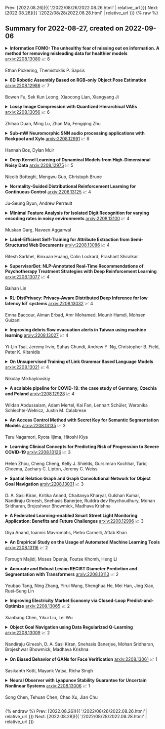 Prev: [2022.08.26]({{ '/2022/08/26/2022.08.26.html' | relative_url }})  Next: [2022.08.28]({{ '/2022/08/28/2022.08.28.html' | relative_url }})
{% raw %}
## Summary for 2022-08-27, created on 2022-09-06


<details><summary><b>Information FOMO: The unhealthy fear of missing out on information. A method for removing misleading data for healthier models</b>
<a href="https://arxiv.org/abs/2208.13080">arxiv:2208.13080</a>
&#x1F4C8; 8 <br>
<p>Ethan Pickering, Themistoklis P. Sapsis</p></summary>
<p>

**Abstract:** Not all data are equal. Misleading or unnecessary data can critically hinder the accuracy of Machine Learning (ML) models. When data is plentiful, misleading effects can be overcome, but in many real-world applications data is sparse and expensive to acquire. We present a method that substantially reduces the data size necessary to accurately train ML models, potentially opening the door for many new, limited-data applications in ML. Our method extracts the most informative data, while ignoring and omitting data that misleads the ML model to inferior generalization properties. Specifically, the method eliminates the phenomena of "double descent", where more data leads to worse performance. This approach brings several key features to the ML community. Notably, the method naturally converges and removes the traditional need to divide the dataset into training, testing, and validation data. Instead, the selection metric inherently assesses testing error. This ensures that key information is never wasted in testing or validation.

</p>
</details>

<details><summary><b>6D Robotic Assembly Based on RGB-only Object Pose Estimation</b>
<a href="https://arxiv.org/abs/2208.12986">arxiv:2208.12986</a>
&#x1F4C8; 7 <br>
<p>Bowen Fu, Sek Kun Leong, Xiaocong Lian, Xiangyang Ji</p></summary>
<p>

**Abstract:** Vision-based robotic assembly is a crucial yet challenging task as the interaction with multiple objects requires high levels of precision. In this paper, we propose an integrated 6D robotic system to perceive, grasp, manipulate and assemble blocks with tight tolerances. Aiming to provide an off-the-shelf RGB-only solution, our system is built upon a monocular 6D object pose estimation network trained solely with synthetic images leveraging physically-based rendering. Subsequently, pose-guided 6D transformation along with collision-free assembly is proposed to construct any designed structure with arbitrary initial poses. Our novel 3-axis calibration operation further enhances the precision and robustness by disentangling 6D pose estimation and robotic assembly. Both quantitative and qualitative results demonstrate the effectiveness of our proposed 6D robotic assembly system.

</p>
</details>

<details><summary><b>Lossy Image Compression with Quantized Hierarchical VAEs</b>
<a href="https://arxiv.org/abs/2208.13056">arxiv:2208.13056</a>
&#x1F4C8; 6 <br>
<p>Zhihao Duan, Ming Lu, Zhan Ma, Fengqing Zhu</p></summary>
<p>

**Abstract:** Recent work has shown a strong theoretical connection between variational autoencoders (VAEs) and the rate distortion theory. Motivated by this, we consider the problem of lossy image compression from the perspective of generative modeling. Starting from ResNet VAEs, which are originally designed for data (image) distribution modeling, we redesign their latent variable model using a quantization-aware posterior and prior, enabling easy quantization and entropy coding for image compression. Along with improved neural network blocks, we present a powerful and efficient class of lossy image coders, outperforming previous methods on natural image (lossy) compression. Our model compresses images in a coarse-to-fine fashion and supports parallel encoding and decoding, leading to fast execution on GPUs.

</p>
</details>

<details><summary><b>Sub-mW Neuromorphic SNN audio processing applications with Rockpool and Xylo</b>
<a href="https://arxiv.org/abs/2208.12991">arxiv:2208.12991</a>
&#x1F4C8; 6 <br>
<p>Hannah Bos, Dylan Muir</p></summary>
<p>

**Abstract:** Spiking Neural Networks (SNNs) provide an efficient computational mechanism for temporal signal processing, especially when coupled with low-power SNN inference ASICs. SNNs have been historically difficult to configure, lacking a general method for finding solutions for arbitrary tasks. In recent years, gradient-descent optimization methods have been applied to SNNs with increasing ease. SNNs and SNN inference processors therefore offer a good platform for commercial low-power signal processing in energy constrained environments without cloud dependencies. However, to date these methods have not been accessible to ML engineers in industry, requiring graduate-level training to successfully configure a single SNN application. Here we demonstrate a convenient high-level pipeline to design, train and deploy arbitrary temporal signal processing applications to sub-mW SNN inference hardware. We apply a new straightforward SNN architecture designed for temporal signal processing, using a pyramid of synaptic time constants to extract signal features at a range of temporal scales. We demonstrate this architecture on an ambient audio classification task, deployed to the Xylo SNN inference processor in streaming mode. Our application achieves high accuracy (98%) and low latency (100ms) at low power (<4muW inference power). Our approach makes training and deploying SNN applications available to ML engineers with general NN backgrounds, without requiring specific prior experience with spiking NNs. We intend for our approach to make Neuromorphic hardware and SNNs an attractive choice for commercial low-power and edge signal processing applications.

</p>
</details>

<details><summary><b>Deep Kernel Learning of Dynamical Models from High-Dimensional Noisy Data</b>
<a href="https://arxiv.org/abs/2208.12975">arxiv:2208.12975</a>
&#x1F4C8; 5 <br>
<p>Nicolò Botteghi, Mengwu Guo, Christoph Brune</p></summary>
<p>

**Abstract:** This work proposes a Stochastic Variational Deep Kernel Learning method for the data-driven discovery of low-dimensional dynamical models from high-dimensional noisy data. The framework is composed of an encoder that compresses high-dimensional measurements into low-dimensional state variables, and a latent dynamical model for the state variables that predicts the system evolution over time. The training of the proposed model is carried out in an unsupervised manner, i.e., not relying on labeled data. Our learning method is evaluated on the motion of a pendulum -- a well studied baseline for nonlinear model identification and control with continuous states and control inputs -- measured via high-dimensional noisy RGB images. Results show that the method can effectively denoise measurements, learn compact state representations and latent dynamical models, as well as identify and quantify modeling uncertainties.

</p>
</details>

<details><summary><b>Normality-Guided Distributional Reinforcement Learning for Continuous Control</b>
<a href="https://arxiv.org/abs/2208.13125">arxiv:2208.13125</a>
&#x1F4C8; 4 <br>
<p>Ju-Seung Byun, Andrew Perrault</p></summary>
<p>

**Abstract:** Learning a predictive model of the mean return, or value function, plays a critical role in many reinforcement learning algorithms. Distributional reinforcement learning (DRL) methods instead model the value distribution, which has been shown to improve performance in many settings. In this paper, we model the value distribution as approximately normal using the Markov Chain central limit theorem. We analytically compute quantile bars to provide a new DRL target that is informed by the decrease in standard deviation that occurs over the course of an episode. In addition, we suggest an exploration strategy based on how closely the learned value distribution resembles the target normal distribution to make the value function more accurate for better policy improvement. The approach we outline is compatible with many DRL structures. We use proximal policy optimization as a testbed and show that both the normality-guided target and exploration bonus produce performance improvements. We demonstrate our method outperforms DRL baselines on a number of continuous control tasks.

</p>
</details>

<details><summary><b>Minimal Feature Analysis for Isolated Digit Recognition for varying encoding rates in noisy environments</b>
<a href="https://arxiv.org/abs/2208.13100">arxiv:2208.13100</a>
&#x1F4C8; 4 <br>
<p>Muskan Garg, Naveen Aggarwal</p></summary>
<p>

**Abstract:** This research work is about recent development made in speech recognition. In this research work, analysis of isolated digit recognition in the presence of different bit rates and at different noise levels has been performed. This research work has been carried using audacity and HTK toolkit. Hidden Markov Model (HMM) is the recognition model which was used to perform this experiment. The feature extraction techniques used are Mel Frequency Cepstrum coefficient (MFCC), Linear Predictive Coding (LPC), perceptual linear predictive (PLP), mel spectrum (MELSPEC), filter bank (FBANK). There were three types of different noise levels which have been considered for testing of data. These include random noise, fan noise and random noise in real time environment. This was done to analyse the best environment which can used for real time applications. Further, five different types of commonly used bit rates at different sampling rates were considered to find out the most optimum bit rate.

</p>
</details>

<details><summary><b>Label-Efficient Self-Training for Attribute Extraction from Semi-Structured Web Documents</b>
<a href="https://arxiv.org/abs/2208.13086">arxiv:2208.13086</a>
&#x1F4C8; 4 <br>
<p>Ritesh Sarkhel, Binxuan Huang, Colin Lockard, Prashant Shiralkar</p></summary>
<p>

**Abstract:** Extracting structured information from HTML documents is a long-studied problem with a broad range of applications, including knowledge base construction, faceted search, and personalized recommendation. Prior works rely on a few human-labeled web pages from each target website or thousands of human-labeled web pages from some seed websites to train a transferable extraction model that generalizes on unseen target websites. Noisy content, low site-level consistency, and lack of inter-annotator agreement make labeling web pages a time-consuming and expensive ordeal. We develop LEAST -- a Label-Efficient Self-Training method for Semi-Structured Web Documents to overcome these limitations. LEAST utilizes a few human-labeled pages to pseudo-annotate a large number of unlabeled web pages from the target vertical. It trains a transferable web-extraction model on both human-labeled and pseudo-labeled samples using self-training. To mitigate error propagation due to noisy training samples, LEAST re-weights each training sample based on its estimated label accuracy and incorporates it in training. To the best of our knowledge, this is the first work to propose end-to-end training for transferable web extraction models utilizing only a few human-labeled pages. Experiments on a large-scale public dataset show that using less than ten human-labeled pages from each seed website for training, a LEAST-trained model outperforms previous state-of-the-art by more than 26 average F1 points on unseen websites, reducing the number of human-labeled pages to achieve similar performance by more than 10x.

</p>
</details>

<details><summary><b>SupervisorBot: NLP-Annotated Real-Time Recommendations of Psychotherapy Treatment Strategies with Deep Reinforcement Learning</b>
<a href="https://arxiv.org/abs/2208.13077">arxiv:2208.13077</a>
&#x1F4C8; 4 <br>
<p>Baihan Lin</p></summary>
<p>

**Abstract:** We propose a recommendation system that suggests treatment strategies to a therapist during the psychotherapy session in real-time. Our system uses a turn-level rating mechanism that predicts the therapeutic outcome by computing a similarity score between the deep embedding of a scoring inventory, and the current sentence that the patient is speaking. The system automatically transcribes a continuous audio stream and separates it into turns of the patient and of the therapist using an online registration-free diarization method. The dialogue pairs along with their computed ratings are then fed into a deep reinforcement learning recommender where the sessions are treated as users and the topics are treated as items. Other than evaluating the empirical advantages of the core components on existing datasets, we demonstrate the effectiveness of this system in a web app.

</p>
</details>

<details><summary><b>RL-DistPrivacy: Privacy-Aware Distributed Deep Inference for low latency IoT systems</b>
<a href="https://arxiv.org/abs/2208.13032">arxiv:2208.13032</a>
&#x1F4C8; 4 <br>
<p>Emna Baccour, Aiman Erbad, Amr Mohamed, Mounir Hamdi, Mohsen Guizani</p></summary>
<p>

**Abstract:** Although Deep Neural Networks (DNN) have become the backbone technology of several ubiquitous applications, their deployment in resource-constrained machines, e.g., Internet of Things (IoT) devices, is still challenging. To satisfy the resource requirements of such a paradigm, collaborative deep inference with IoT synergy was introduced. However, the distribution of DNN networks suffers from severe data leakage. Various threats have been presented, including black-box attacks, where malicious participants can recover arbitrary inputs fed into their devices. Although many countermeasures were designed to achieve privacy-preserving DNN, most of them result in additional computation and lower accuracy. In this paper, we present an approach that targets the security of collaborative deep inference via re-thinking the distribution strategy, without sacrificing the model performance. Particularly, we examine different DNN partitions that make the model susceptible to black-box threats and we derive the amount of data that should be allocated per device to hide proprieties of the original input. We formulate this methodology, as an optimization, where we establish a trade-off between the latency of co-inference and the privacy-level of data. Next, to relax the optimal solution, we shape our approach as a Reinforcement Learning (RL) design that supports heterogeneous devices as well as multiple DNNs/datasets.

</p>
</details>

<details><summary><b>Improving debris flow evacuation alerts in Taiwan using machine learning</b>
<a href="https://arxiv.org/abs/2208.13027">arxiv:2208.13027</a>
&#x1F4C8; 4 <br>
<p>Yi-Lin Tsai, Jeremy Irvin, Suhas Chundi, Andrew Y. Ng, Christopher B. Field, Peter K. Kitanidis</p></summary>
<p>

**Abstract:** Taiwan has the highest susceptibility to and fatalities from debris flows worldwide. The existing debris flow warning system in Taiwan, which uses a time-weighted measure of rainfall, leads to alerts when the measure exceeds a predefined threshold. However, this system generates many false alarms and misses a substantial fraction of the actual debris flows. Towards improving this system, we implemented five machine learning models that input historical rainfall data and predict whether a debris flow will occur within a selected time. We found that a random forest model performed the best among the five models and outperformed the existing system in Taiwan. Furthermore, we identified the rainfall trajectories strongly related to debris flow occurrences and explored trade-offs between the risks of missing debris flows versus frequent false alerts. These results suggest the potential for machine learning models trained on hourly rainfall data alone to save lives while reducing false alerts.

</p>
</details>

<details><summary><b>On Unsupervised Training of Link Grammar Based Language Models</b>
<a href="https://arxiv.org/abs/2208.13021">arxiv:2208.13021</a>
&#x1F4C8; 4 <br>
<p>Nikolay Mikhaylovskiy</p></summary>
<p>

**Abstract:** In this short note we explore what is needed for the unsupervised training of graph language models based on link grammars. First, we introduce the ter-mination tags formalism required to build a language model based on a link grammar formalism of Sleator and Temperley [21] and discuss the influence of context on the unsupervised learning of link grammars. Second, we pro-pose a statistical link grammar formalism, allowing for statistical language generation. Third, based on the above formalism, we show that the classical dissertation of Yuret [25] on discovery of linguistic relations using lexical at-traction ignores contextual properties of the language, and thus the approach to unsupervised language learning relying just on bigrams is flawed. This correlates well with the unimpressive results in unsupervised training of graph language models based on bigram approach of Yuret.

</p>
</details>

<details><summary><b>A scalable pipeline for COVID-19: the case study of Germany, Czechia and Poland</b>
<a href="https://arxiv.org/abs/2208.12928">arxiv:2208.12928</a>
&#x1F4C8; 4 <br>
<p>Wildan Abdussalam, Adam Mertel, Kai Fan, Lennart Schüler, Weronika Schlechte-Wełnicz, Justin M. Calabrese</p></summary>
<p>

**Abstract:** Throughout the coronavirus disease 2019 (COVID-19) pandemic, decision makers have relied on forecasting models to determine and implement non-pharmaceutical interventions (NPI). In building the forecasting models, continuously updated datasets from various stakeholders including developers, analysts, and testers are required to provide precise predictions. Here we report the design of a scalable pipeline which serves as a data synchronization to support inter-country top-down spatiotemporal observations and forecasting models of COVID-19, named the where2test, for Germany, Czechia and Poland. We have built an operational data store (ODS) using PostgreSQL to continuously consolidate datasets from multiple data sources, perform collaborative work, facilitate high performance data analysis, and trace changes. The ODS has been built not only to store the COVID-19 data from Germany, Czechia, and Poland but also other areas. Employing the dimensional fact model, a schema of metadata is capable of synchronizing the various structures of data from those regions, and is scalable to the entire world. Next, the ODS is populated using batch Extract, Transfer, and Load (ETL) jobs. The SQL queries are subsequently created to reduce the need for pre-processing data for users. The data can then support not only forecasting using a version-controlled Arima-Holt model and other analyses to support decision making, but also risk calculator and optimisation apps. The data synchronization runs at a daily interval, which is displayed at https://www.where2test.de.

</p>
</details>

<details><summary><b>An Access Control Method with Secret Key for Semantic Segmentation Models</b>
<a href="https://arxiv.org/abs/2208.13135">arxiv:2208.13135</a>
&#x1F4C8; 3 <br>
<p>Teru Nagamori, Ryota Iijima, Hitoshi Kiya</p></summary>
<p>

**Abstract:** A novel method for access control with a secret key is proposed to protect models from unauthorized access in this paper. We focus on semantic segmentation models with the vision transformer (ViT), called segmentation transformer (SETR). Most existing access control methods focus on image classification tasks, or they are limited to CNNs. By using a patch embedding structure that ViT has, trained models and test images can be efficiently encrypted with a secret key, and then semantic segmentation tasks are carried out in the encrypted domain. In an experiment, the method is confirmed to provide the same accuracy as that of using plain images without any encryption to authorized users with a correct key and also to provide an extremely degraded accuracy to unauthorized users.

</p>
</details>

<details><summary><b>Learning Clinical Concepts for Predicting Risk of Progression to Severe COVID-19</b>
<a href="https://arxiv.org/abs/2208.13126">arxiv:2208.13126</a>
&#x1F4C8; 3 <br>
<p>Helen Zhou, Cheng Cheng, Kelly J. Shields, Gursimran Kochhar, Tariq Cheema, Zachary C. Lipton, Jeremy C. Weiss</p></summary>
<p>

**Abstract:** With COVID-19 now pervasive, identification of high-risk individuals is crucial. Using data from a major healthcare provider in Southwestern Pennsylvania, we develop survival models predicting severe COVID-19 progression. In this endeavor, we face a tradeoff between more accurate models relying on many features and less accurate models relying on a few features aligned with clinician intuition. Complicating matters, many EHR features tend to be under-coded, degrading the accuracy of smaller models. In this study, we develop two sets of high-performance risk scores: (i) an unconstrained model built from all available features; and (ii) a pipeline that learns a small set of clinical concepts before training a risk predictor. Learned concepts boost performance over the corresponding features (C-index 0.858 vs. 0.844) and demonstrate improvements over (i) when evaluated out-of-sample (subsequent time periods). Our models outperform previous works (C-index 0.844-0.872 vs. 0.598-0.810).

</p>
</details>

<details><summary><b>Spatial Relation Graph and Graph Convolutional Network for Object Goal Navigation</b>
<a href="https://arxiv.org/abs/2208.13031">arxiv:2208.13031</a>
&#x1F4C8; 3 <br>
<p>D. A. Sasi Kiran, Kritika Anand, Chaitanya Kharyal, Gulshan Kumar, Nandiraju Gireesh, Snehasis Banerjee, Ruddra dev Roychoudhury, Mohan Sridharan, Brojeshwar Bhowmick, Madhava Krishna</p></summary>
<p>

**Abstract:** This paper describes a framework for the object-goal navigation task, which requires a robot to find and move to the closest instance of a target object class from a random starting position. The framework uses a history of robot trajectories to learn a Spatial Relational Graph (SRG) and Graph Convolutional Network (GCN)-based embeddings for the likelihood of proximity of different semantically-labeled regions and the occurrence of different object classes in these regions. To locate a target object instance during evaluation, the robot uses Bayesian inference and the SRG to estimate the visible regions, and uses the learned GCN embeddings to rank visible regions and select the region to explore next.

</p>
</details>

<details><summary><b>A Federated Learning-enabled Smart Street Light Monitoring Application: Benefits and Future Challenges</b>
<a href="https://arxiv.org/abs/2208.12996">arxiv:2208.12996</a>
&#x1F4C8; 3 <br>
<p>Diya Anand, Ioannis Mavromatis, Pietro Carnelli, Aftab Khan</p></summary>
<p>

**Abstract:** Data-enabled cities are recently accelerated and enhanced with automated learning for improved Smart Cities applications. In the context of an Internet of Things (IoT) ecosystem, the data communication is frequently costly, inefficient, not scalable and lacks security. Federated Learning (FL) plays a pivotal role in providing privacy-preserving and communication efficient Machine Learning (ML) frameworks. In this paper we evaluate the feasibility of FL in the context of a Smart Cities Street Light Monitoring application. FL is evaluated against benchmarks of centralised and (fully) personalised machine learning techniques for the classification task of the lampposts operation. Incorporating FL in such a scenario shows minimal performance reduction in terms of the classification task, but huge improvements in the communication cost and the privacy preserving. These outcomes strengthen FL's viability and potential for IoT applications.

</p>
</details>

<details><summary><b>An Empirical Study on the Usage of Automated Machine Learning Tools</b>
<a href="https://arxiv.org/abs/2208.13116">arxiv:2208.13116</a>
&#x1F4C8; 2 <br>
<p>Forough Majidi, Moses Openja, Foutse Khomh, Heng Li</p></summary>
<p>

**Abstract:** The popularity of automated machine learning (AutoML) tools in different domains has increased over the past few years. Machine learning (ML) practitioners use AutoML tools to automate and optimize the process of feature engineering, model training, and hyperparameter optimization and so on. Recent work performed qualitative studies on practitioners' experiences of using AutoML tools and compared different AutoML tools based on their performance and provided features, but none of the existing work studied the practices of using AutoML tools in real-world projects at a large scale. Therefore, we conducted an empirical study to understand how ML practitioners use AutoML tools in their projects. To this end, we examined the top 10 most used AutoML tools and their respective usages in a large number of open-source project repositories hosted on GitHub. The results of our study show 1) which AutoML tools are mostly used by ML practitioners and 2) the characteristics of the repositories that use these AutoML tools. Also, we identified the purpose of using AutoML tools (e.g. model parameter sampling, search space management, model evaluation/error-analysis, Data/ feature transformation, and data labeling) and the stages of the ML pipeline (e.g. feature engineering) where AutoML tools are used. Finally, we report how often AutoML tools are used together in the same source code files. We hope our results can help ML practitioners learn about different AutoML tools and their usages, so that they can pick the right tool for their purposes. Besides, AutoML tool developers can benefit from our findings to gain insight into the usages of their tools and improve their tools to better fit the users' usages and needs.

</p>
</details>

<details><summary><b>Accurate and Robust Lesion RECIST Diameter Prediction and Segmentation with Transformers</b>
<a href="https://arxiv.org/abs/2208.13113">arxiv:2208.13113</a>
&#x1F4C8; 2 <br>
<p>Youbao Tang, Ning Zhang, Yirui Wang, Shenghua He, Mei Han, Jing Xiao, Ruei-Sung Lin</p></summary>
<p>

**Abstract:** Automatically measuring lesion/tumor size with RECIST (Response Evaluation Criteria In Solid Tumors) diameters and segmentation is important for computer-aided diagnosis. Although it has been studied in recent years, there is still space to improve its accuracy and robustness, such as (1) enhancing features by incorporating rich contextual information while keeping a high spatial resolution and (2) involving new tasks and losses for joint optimization. To reach this goal, this paper proposes a transformer-based network (MeaFormer, Measurement transFormer) for lesion RECIST diameter prediction and segmentation (LRDPS). It is formulated as three correlative and complementary tasks: lesion segmentation, heatmap prediction, and keypoint regression. To the best of our knowledge, it is the first time to use keypoint regression for RECIST diameter prediction. MeaFormer can enhance high-resolution features by employing transformers to capture their long-range dependencies. Two consistency losses are introduced to explicitly build relationships among these tasks for better optimization. Experiments show that MeaFormer achieves the state-of-the-art performance of LRDPS on the large-scale DeepLesion dataset and produces promising results of two downstream clinic-relevant tasks, i.e., 3D lesion segmentation and RECIST assessment in longitudinal studies.

</p>
</details>

<details><summary><b>Improving Electricity Market Economy via Closed-Loop Predict-and-Optimize</b>
<a href="https://arxiv.org/abs/2208.13065">arxiv:2208.13065</a>
&#x1F4C8; 2 <br>
<p>Xianbang Chen, Yikui Liu, Lei Wu</p></summary>
<p>

**Abstract:** The electricity market clearing is usually implemented via an open-loop predict-then-optimize (O-PO) process: it first predicts the available power of renewable energy sources (RES) and the system reserve requirements; then, given the predictions, the markets are cleared via optimization models, i.e., unit commitment (UC) and economic dispatch (ED), to pursue the optimal electricity market economy. However, the market economy could suffer from the open-loop process because its predictions may be overly myopic to the optimizations, i.e., the predictions seek to improve the immediate statistical forecasting errors instead of the ultimate market economy. To this end, this paper proposes a closed-loop predict-and-optimize (C-PO) framework based on the tri-level mixed-integer programming, which trains economy-oriented predictors tailored for the market-clearing optimization to improve the ultimate market economy. Specifically, the upper level trains the economy-oriented RES and reserve predictors according to their induced market economy; the middle and lower levels, with given predictions, mimic the market-clearing process and feed the induced market economy results back to the upper level. The trained economy-oriented predictors are then embedded into the UC model, forming a prescriptive UC model that can simultaneously provide RES-reserve predictions and UC decisions with enhanced market economy. Numerical case studies on an IEEE 118-bus system illustrate potential economic and practical advantages of C-PO over O-PO, robust UC, and stochastic UC.

</p>
</details>

<details><summary><b>Object Goal Navigation using Data Regularized Q-Learning</b>
<a href="https://arxiv.org/abs/2208.13009">arxiv:2208.13009</a>
&#x1F4C8; 2 <br>
<p>Nandiraju Gireesh, D. A. Sasi Kiran, Snehasis Banerjee, Mohan Sridharan, Brojeshwar Bhowmick, Madhava Krishna</p></summary>
<p>

**Abstract:** Object Goal Navigation requires a robot to find and navigate to an instance of a target object class in a previously unseen environment. Our framework incrementally builds a semantic map of the environment over time, and then repeatedly selects a long-term goal ('where to go') based on the semantic map to locate the target object instance. Long-term goal selection is formulated as a vision-based deep reinforcement learning problem. Specifically, an Encoder Network is trained to extract high-level features from a semantic map and select a long-term goal. In addition, we incorporate data augmentation and Q-function regularization to make the long-term goal selection more effective. We report experimental results using the photo-realistic Gibson benchmark dataset in the AI Habitat 3D simulation environment to demonstrate substantial performance improvement on standard measures in comparison with a state of the art data-driven baseline.

</p>
</details>

<details><summary><b>On Biased Behavior of GANs for Face Verification</b>
<a href="https://arxiv.org/abs/2208.13061">arxiv:2208.13061</a>
&#x1F4C8; 1 <br>
<p>Sasikanth Kotti, Mayank Vatsa, Richa Singh</p></summary>
<p>

**Abstract:** Deep Learning systems need large data for training. Datasets for training face verification systems are difficult to obtain and prone to privacy issues. Synthetic data generated by generative models such as GANs can be a good alternative. However, we show that data generated from GANs are prone to bias and fairness issues. Specifically, GANs trained on FFHQ dataset show biased behavior towards generating white faces in the age group of 20-29. We also demonstrate that synthetic faces cause disparate impact, specifically for race attribute, when used for fine tuning face verification systems.

</p>
</details>

<details><summary><b>Neural Observer with Lyapunov Stability Guarantee for Uncertain Nonlinear Systems</b>
<a href="https://arxiv.org/abs/2208.13006">arxiv:2208.13006</a>
&#x1F4C8; 1 <br>
<p>Song Chen, Tehuan Chen, Chao Xu, Jian Chu</p></summary>
<p>

**Abstract:** In this paper, we propose a novel nonlinear observer, called the neural observer, for observation tasks of linear time-invariant (LTI) systems and uncertain nonlinear systems by introducing the neural network (NN) into the design of observers. By exploring the method of NN representation to the NN mapping vector, we derive stability analyses (e.g., exponential convergence rate) of LTI and uncertain nonlinear systems that pave the way to solve observation problems using linear matrix inequalities (LMIs) only. Remarkably, the neural observer designed for uncertain systems is based on the ideology of the active disturbance rejection control (ADRC), which can measure the uncertainty in real-time. The LMI results are also significant since we reveal that the observability and controllability of system matrices are required for the existence of solutions of LMIs. Finally, we verify the availability of neural observers on three simulation cases, including the X-29A aircraft model, the nonlinear pendulum, and the four-wheel steering vehicle.

</p>
</details>


{% endraw %}
Prev: [2022.08.26]({{ '/2022/08/26/2022.08.26.html' | relative_url }})  Next: [2022.08.28]({{ '/2022/08/28/2022.08.28.html' | relative_url }})